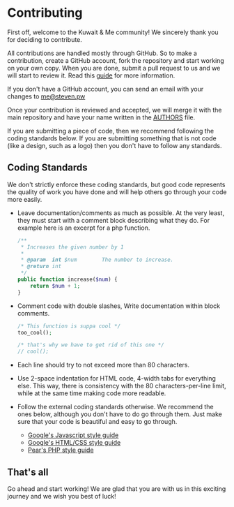 Contributing
============
First off, welcome to the Kuwait & Me community! We sincerely thank you for deciding to contribute.

All contributions are handled mostly through GitHub. So to make a contribution, create a GitHub account, fork the repository and start working on your own copy. When you are done, submit a pull request to us and we will start to review it. Read this [guide](https://guides.github.com/activities/forking/) for more information.

If you don't have a GitHub account, you can send an email with your changes to me@steven.pw

Once your contribution is reviewed and accepted, we will merge it with the main repository and have your name written in the [AUTHORS](AUTHORS.md) file.

If you are submitting a piece of code, then we recommend following the coding standards below. If you are submitting something that is not code (like a design, such as a logo) then you don't have to follow any standards.


Coding Standards
----------------
We don't strictly enforce these coding standards, but good code represents the quality of work you have done and will help others go through your code more easily.

* Leave documentation/comments as much as possible. At the very least, they must start with a comment block describing what they do. For example here is an excerpt for a php function.
	```php
	/**
	 * Increases the given number by 1
	 *
	 * @param  int $num        The number to increase.
	 * @return int
	 */
	public function increase($num) {
		return $num + 1;
	}
	```

* Comment code with double slashes, Write documentation within block comments.
	```php
	/* This function is suppa cool */
	too_cool();

	/* that's why we have to get rid of this one */
	// cool();
	```

* Each line should try to not exceed more than 80 characters.

* Use 2-space indentation for HTML code, 4-width tabs for everything else. This way, there is consistency with the 80 characters-per-line limit, while at the same time making code more readable.

* Follow the external coding standards otherwise. We recommend the ones below, although you don't have to do go through them. Just make sure that your code is beautiful and easy to go through.
	* [Google's Javascript style guide](https://google-styleguide.googlecode.com/svn/trunk/javascriptguide.xml)
	* [Google's HTML/CSS style guide](https://google-styleguide.googlecode.com/svn/trunk/htmlcssguide.xml)
	* [Pear's PHP style guide](http://pear.php.net/manual/en/standards.control.php)


That's all
----------
Go ahead and start working! We are glad that you are with us in this exciting journey and we wish you best of luck!
